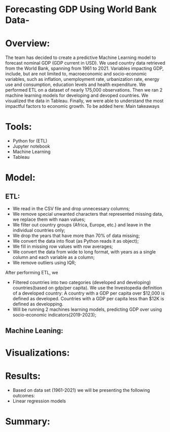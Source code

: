 # Forecasting GDP Using World Bank Data-

# Overview: 

The team has decided to create a predictive Machine Learning model to forecast nominal GDP (GDP current in USD). We used country data retrieved from the World Bank, spanning from 1961 to 2021. Variables impacting GDP, include, but are not limited to, macroeconomic and socio-economic variables, such as inflation, unemployment rate, urbanization rate, energy use and consumption, education levels and health expenditure.
We performed ETL on a dataset of nearly 175,000 observations. Then we ran 2 machine learning models for developing and devoped countries. We visualized the data in Tableau. Finally, we were able to understand the most impactful factors to economic growth. 
To be added here: Main takeaways

# Tools:
- Python for (ETL)
- Jupyter notebook
- Machine Learning 
- Tableau 

# Model:
## ETL:
- We read in the CSV file and drop unnecessary columns;
- We remove special unwanted characters that represented missing data, we replace them with naan values;
- We filter out country groups (Africa, Europe, etc.) and leave in the individual countries only;
- We drop the years that have more than 70% of data missing;
- We convert the data into float (as Python reads it as object);
- We fill in missing row values with row averages;
- We convert the data from wide to long format, with years as a single column and each variable as a column;
- We remove outliers using IQR;

After performing ETL, we
- Filtered countries into two categories (developed and developing) countries(based on gdp/per capita). We use the Investopedia definition of a developed country: A country with a GDP per capita over $12,000 is defined as developed. Countries with a GDP per capita less than $12K is defined as developping. 
- Will be running 2 machines learning models, predicting GDP over using socio-economic indicators(2019-2023);

## Machine Leaning: 

# Visualizations:


# Results:
- Based on data set (1961-2021) we will be presenting the following outcomes:
- Linear regression models


# Summary: 
